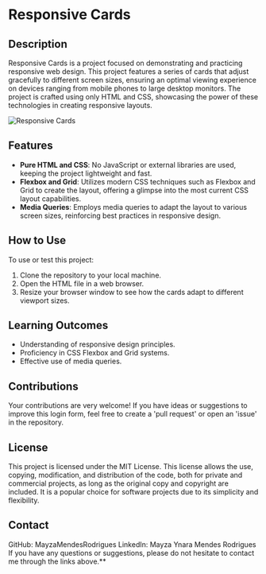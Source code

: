 # Responsive Cards

## Description
Responsive Cards is a project focused on demonstrating and practicing responsive web design. This project features a series of cards that adjust gracefully to different screen sizes, ensuring an optimal viewing experience on devices ranging from mobile phones to large desktop monitors. The project is crafted using only HTML and CSS, showcasing the power of these technologies in creating responsive layouts.

![Responsive Cards](https://user-images.githubusercontent.com/43189281/171068307-a6256ce9-247a-4e7a-aa4c-43f39575984c.png)

## Features
- **Pure HTML and CSS**: No JavaScript or external libraries are used, keeping the project lightweight and fast.
- **Flexbox and Grid**: Utilizes modern CSS techniques such as Flexbox and Grid to create the layout, offering a glimpse into the most current CSS layout capabilities.
- **Media Queries**: Employs media queries to adapt the layout to various screen sizes, reinforcing best practices in responsive design.

## How to Use
To use or test this project:
1. Clone the repository to your local machine.
2. Open the HTML file in a web browser.
3. Resize your browser window to see how the cards adapt to different viewport sizes.

## Learning Outcomes
- Understanding of responsive design principles.
- Proficiency in CSS Flexbox and Grid systems.
- Effective use of media queries.

## Contributions
Your contributions are very welcome! If you have ideas or suggestions to improve this login form, feel free to create a 'pull request' or open an 'issue' in the repository.

## License
This project is licensed under the MIT License. This license allows the use, copying, modification, and distribution of the code, both for private and commercial projects, as long as the original copy and copyright are included. It is a popular choice for software projects due to its simplicity and flexibility.

## Contact
GitHub: MayzaMendesRodrigues
LinkedIn: Mayza Ynara Mendes Rodrigues
If you have any questions or suggestions, please do not hesitate to contact me through the links above.**
